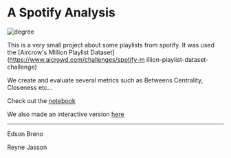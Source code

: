# A Spotify Analysis

![degree](imgs/degree_centrality.png)

This is a very small project about some playlists from spotify. It was used the [Aircrow's Million Playlist Dataset](https://www.aicrowd.com/challenges/spotify-m
illion-playlist-dataset-challenge)

We create and evaluate several metrics such as Betweens Centrality, Closeness etc...

Check out the [notebook](https://nbviewer.org/github/delreyn/a_spotify_network/blob/5d0b3080b92636f76221b6b4ba13b4873eb78cd2/Spotify_million_network_Uni02.ipynb)

We also made an interactive version [here](https://delreyn.github.io/a_spotify_network/network/) 

---
Edson Breno

Reyne Jasson

